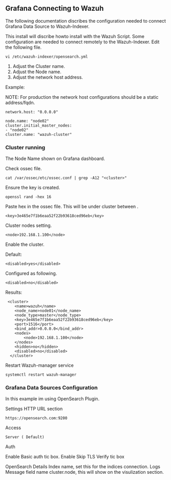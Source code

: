 ## Grafana Connecting to Wazuh

The following documentation discribes the configuration needed to connect Grafana Data Source to Wazuh-Indexer.

This install will discribe howto install with the Wazuh Script. Some configuration are needed to connect remotely to the Wazuh-Indexer.
Edit the following file.

```
vi /etc/wazuh-indexer/opensearch.yml
```
1. Adjust the Cluster name.
2. Adjust the Node name.
3. Adjust the network host address.

Example:

NOTE: For production the network host configurations should be a static address/fqdn.

```
network.host: "0.0.0.0"
```


```
node.name: "node02"
cluster.initial_master_nodes:
- "node02"
cluster.name: "wazuh-cluster"
```

### Cluster running

The Node Name shown on Grafana dashboard.

Check ossec file.

```
cat /var/ossec/etc/ossec.conf | grep -A12 "<cluster>"
```
Ensure the key is created.

```
openssl rand -hex 16
```
Paste hex in the ossec file. This will be under cluster between  <key> </key> .

```
<key>3e465e7f1b6eaa52f22b93618ced96eb</key>
```
Cluster nodes setting.

```
<node>192.168.1.100</node>
```

Enable the cluster.

Default:

```
<disabled>yes</disabled>
```
Configured as following.

```
<disabled>no</disabled>
```

Results:

```
 <cluster>
    <name>wazuh</name>
    <node_name>node01</node_name>
    <node_type>master</node_type>
    <key>3e465e7f1b6eaa52f22b93618ced96eb</key>
    <port>1516</port>
    <bind_addr>0.0.0.0</bind_addr>
    <nodes>
        <node>192.168.1.100</node>
    </nodes>
    <hidden>no</hidden>
    <disabled>no</disabled>
  </cluster>
```

Restart  Wazuh-manager service

```
systemctl restart wazuh-manager
```


### Grafana Data Sources Configuration

In this example im using OpenSearch Plugin.

Settings
HTTP URL  section
```
https://opensearch.com:9200
```
Access 

```
Server ( Default)
```
Auth

Enable Basic auth tic box.
Enable Skip TLS Verify tic box

OpenSearch Details
Index name, set this for the indices connection.
Logs
Message field name cluster.node, this will show on the visulization section.



 
